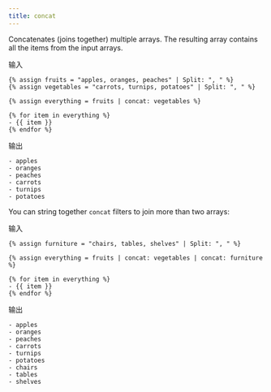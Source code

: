 ```yaml
---
title: concat
---
```


Concatenates (joins together) multiple arrays. The resulting array contains all the items from the input arrays.

输入
```liquid
{% assign fruits = "apples, oranges, peaches" | Split: ", " %}
{% assign vegetables = "carrots, turnips, potatoes" | Split: ", " %}

{% assign everything = fruits | concat: vegetables %}

{% for item in everything %}
- {{ item }}
{% endfor %}
```

输出
```text
- apples
- oranges
- peaches
- carrots
- turnips
- potatoes
```

You can string together `concat` filters to join more than two arrays:

输入
```liquid
{% assign furniture = "chairs, tables, shelves" | Split: ", " %}

{% assign everything = fruits | concat: vegetables | concat: furniture %}

{% for item in everything %}
- {{ item }}
{% endfor %}
```

输出
```text
- apples
- oranges
- peaches
- carrots
- turnips
- potatoes
- chairs
- tables
- shelves
```
